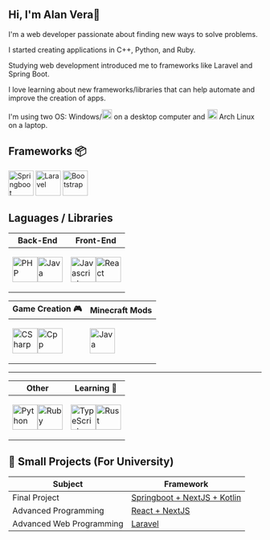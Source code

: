 ## Hi, I'm Alan Vera👋 
I'm a web developer passionate about finding new ways to solve problems. 

I started creating applications in C++, Python, and Ruby.

Studying web development introduced me to frameworks like Laravel and Spring Boot. 

I love learning about new frameworks/libraries that can help automate and improve the creation of apps.

I'm using two OS: Windows/<img src="https://github.com/veraAlan/veraAlan/assets/93807967/ed992a4c-5dcb-4658-a8d2-57aadbe6fef2" alt="PHP" height="20" width="20" /> on a desktop computer and <img src="https://github.com/veraAlan/veraAlan/assets/93807967/ed992a4c-5dcb-4658-a8d2-57aadbe6fef2" alt="PHP" height="20" width="20" /> Arch Linux on a laptop.

## Frameworks 📦
<p align='left'>
  <img src="https://github.com/veraAlan/veraAlan/assets/93807967/479c91e9-4dd3-44c9-acd6-37a5179c4ebb" alt="Springboot" height="50" width="auto"/>
  <img src="https://github.com/veraAlan/veraAlan/assets/93807967/08aaaabd-1be7-4f35-b487-72f11123ddbe" alt="Laravel" height="50" width="50" />
  <img src="https://github.com/veraAlan/veraAlan/assets/93807967/651571af-ede1-43e7-90b1-e9219f4833c6" alt="Bootstrap" height="50" width="50" />
</p>

## Laguages / Libraries

| Back-End | Front-End |
|-----|-----------|
| <p align='left'><img src="https://github.com/veraAlan/veraAlan/assets/93807967/d3e7a09e-00f3-4ed8-99bf-b003d7b70c53" alt="PHP" height="50" width="50" /><img src="https://github.com/veraAlan/veraAlan/assets/93807967/84d35b46-6615-485e-ab04-f87d14e5eeeb" alt="Java" height="50" width="50" /></p> | <p align='left'><img src="https://github.com/veraAlan/veraAlan/assets/93807967/67da5bab-db20-41c8-b576-e499eddf5aad" alt="Javascript" height="50" width="50" /><img src="https://github.com/veraAlan/veraAlan/assets/93807967/dab51da2-4007-4355-9688-ab415fbc2730" alt="React" height="50" width="50" /></p> |

| Game Creation 🎮 | Minecraft Mods |
|-----|-----------|
| <p align='left'><img src="https://github.com/veraAlan/veraAlan/assets/93807967/be2ec622-22f9-4052-aac8-644014228737" alt="CSharp" height="50" width="50" /><img src="https://github.com/veraAlan/veraAlan/assets/93807967/fdc43e43-10ee-429a-b1a3-d62ea36f1bd2" alt="Cpp" height="50" width="50" /></p> | <img src="https://github.com/veraAlan/veraAlan/assets/93807967/84d35b46-6615-485e-ab04-f87d14e5eeeb" alt="Java" height="50" width="50" /> |

---
| Other | Learning 👀 |
|-----|-----------|
| <p align='left'><img src="https://github.com/veraAlan/veraAlan/assets/93807967/15a6edd2-8fe5-4d40-be27-af112798e9c5" alt="Python" height="50" width="50" /><img src="https://github.com/veraAlan/veraAlan/assets/93807967/1334ff95-19e9-4a67-bb19-b37139cefc20" alt="Ruby" height="50" width="50" /></p> | <p align='left'><img src="https://github.com/veraAlan/veraAlan/assets/93807967/07f32e8b-7d0c-463f-ba7d-27c15eecd0c1" alt="TypeScript" height="50" width="50" /><img src="https://github.com/veraAlan/veraAlan/assets/93807967/f945183b-76f8-4e17-a605-16021c1fb434" alt="Rust" height="50" width="50" /></p> |

## 🌱 Small Projects (For University)
| Subject | Framework |
|-----|-----------|
| Final Project | [Springboot + NextJS + Kotlin](https://github.com/veraAlan/RescMeal) |
| Advanced Programming | [React + NextJS](https://github.com/veraAlan/PWA-Restaurant) |
| Advanced Web Programming | [Laravel](https://github.com/veraAlan/KnowYourGame-Forum) |
